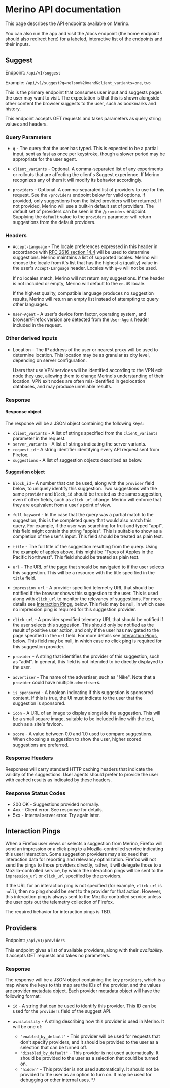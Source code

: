 # Merino API documentation

This page describes the API endpoints available on Merino.

You can also run the app and visit the /docs endpoint 
(the home endpoint should also redirect here) for a labeled,
interactive list of the endpoints and their inputs.

## Suggest

Endpoint: `/api/v1/suggest`

Example: `/api/v1/suggest?q=nelson%20mand&client_variants=one,two`

This is the primary endpoint that consumes user input and suggests
pages the user may want to visit. The expectation is that
this is shown alongside other content the browser suggests
to the user, such as bookmarks and history.

This endpoint accepts GET requests and takes parameters as query string values
and headers.

### Query Parameters

- `q` - The query that the user has typed. This is expected to be a partial
  input, sent as fast as once per keystroke, though a slower period may be
  appropriate for the user agent.

- `client_variants` - Optional. A comma-separated list of any experiments or
  rollouts that are affecting the client's Suggest experience. If Merino
  recognizes any of them it will modify its behavior accordingly.

- `providers` - Optional. A comma-separated list of providers to use for this
  request. See the `/providers` endpoint below for valid options. If provided,
  only suggestions from the listed providers will be returned. If not provided,
  Merino will use a built-in default set of providers. The default set of
  providers can be seen in the `/providers` endpoint. Supplying the `default` value to the `providers` parameter will return suggestions from the default providers. 

### Headers

- `Accept-Language` - The locale preferences expressed in this header in
  accordance with [RFC 2616 section 14.4][rfc-2616-14-4] will be used to
  determine suggestions. Merino maintains a list of supported locales. Merino
  will choose the locale from it's list that has the highest `q` (quality) value
  in the user's `Accept-Language` header. Locales with `q=0` will not be used.

  If no locales match, Merino will not return any suggestions. If the header is
  not included or empty, Merino will default to the `en-US` locale.

  If the highest quality, compatible language produces no suggestion results,
  Merino will return an empty list instead of attempting to query other
  languages.

- `User-Agent` - A user's device form factor, operating system, and
  browser/Firefox version are detected from the `User-Agent` header included in
  the request.

[rfc-2616-14-4]: https://datatracker.ietf.org/doc/html/rfc2616/#section-14.4

### Other derived inputs

- Location - The IP address of the user or nearest proxy will be used to
  determine location. This location may be as granular as city level, depending
  on server configuration.

  Users that use VPN services will be identified according to the VPN exit node
  they use, allowing them to change Merino's understanding of their location.
  VPN exit nodes are often mis-identified in geolocation databases, and may
  produce unreliable results.

### Response

#### Response object

The response will be a JSON object containing the following keys:

- `client_variants` - A list of strings specified from the `client_variants`
  parameter in the request.
- `server_variants` - A list of strings indicating the server variants.
- `request_id` - A string identifier identifying every API request sent from Firefox.
- `suggestions` - A list of suggestion objects described as below.

#### Suggestion object

- `block_id` - A number that can be used, along with the `provider` field below,
  to uniquely identify this suggestion. Two suggestions with the same `provider`
  and `block_id` should be treated as the same suggestion, even if other fields,
  such as `click_url` change. Merino will enforce that they are equivalent from
  a user's point of view.

- `full_keyword` - In the case that the query was a partial match to the
  suggestion, this is the completed query that would also match this query. For
  example, if the user was searching for fruit and typed "appl", this field
  might contain the string "apples". This is suitable to show as a completion of
  the user's input. This field should be treated as plain text.

- `title` - The full title of the suggestion resulting from the query. Using the
  example of apples above, this might be "Types of Apples in the Pacific
  Northwest". This field should be treated as plain text.

- `url` - The URL of the page that should be navigated to if the user selects
  this suggestion. This will be a resource with the title specified in the
  `title` field.

- `impression_url` - A provider specified telemetry URL that should be notified
  if the browser shows this suggestion to the user. This is used along with
  `click_url` to monitor the relevancy of suggestions. For more details see
  [Interaction Pings](#interaction-pings), below. This field may be null, in
  which case no impression ping is required for this suggestion provider.

- `click_url` - A provider specified telemetry URL that should be notified if
  the user selects this suggestion. This should only be notified as the result
  of positive user action, and only if the user has navigated to the page
  specified in the `url` field. For more details see
  [Interaction Pings](#interaction-pings), below. This field may be null, in
  which case no click ping is required for this suggestion provider.

- `provider` - A string that identifies the provider of this suggestion, such as
  "adM". In general, this field is not intended to be directly displayed to the user.

- `advertiser` - The name of the advertiser, such as "Nike". Note that a `provider`
  could have multiple `advertiser`s.

- `is_sponsored` - A boolean indicating if this suggestion is sponsored content.
  If this is true, the UI must indicate to the user that the suggestion is
  sponsored.

- `icon` - A URL of an image to display alongside the suggestion. This will be a
  small square image, suitable to be included inline with the text, such as a
  site's favicon.

- `score` - A value between 0.0 and 1.0 used to compare suggestions. When
  choosing a suggestion to show the user, higher scored suggestions are
  preferred.

### Response Headers

Responses will carry standard HTTP caching headers that indicate the validity of
the suggestions. User agents should prefer to provide the user with cached
results as indicated by these headers.

### Response Status Codes

- 200 OK - Suggestions provided normally.
- 4xx - Client error. See response for details.
- 5xx - Internal server error. Try again later.

<a id="interaction-pings"></a>

## Interaction Pings

When a Firefox user views or selects a suggestion from Merino, Firefox will send
an impression or a click ping to a Mozilla-controlled service indicating this
user interaction. Some suggestion providers may also need that interaction data
for reporting and relevancy optimization. Firefox will not send the pings to
those providers directly, rather, it will delegate those to a Mozilla-controlled
service, by which the interaction pings will be sent to the `impression_url` or
`click_url` specified by the providers.

If the URL for an interaction ping is not specified (for example, `click_url` is
`null`), then no ping should be sent to the provider for that action. However,
this interaction ping is always sent to the Mozilla-controlled service unless
the user opts out the telemetry collection of Firefox.

The required behavior for interaction pings is TBD.

## Providers

Endpoint: `/api/v1/providers`

This endpoint gives a list of available providers, along with their
_availability_. It accepts GET requests and takes no parameters.

### Response

The response will be a JSON object containing the key `providers`, which is a
map where the keys to this map are the IDs of the provider, and the values are
provider metadata object. Each provider metadata object will have the following
format:

- `id` - A string that can be used to identify this provider. This ID can be
  used for the `providers` field of the suggest API.

- `availability` - A string describing how this provider is used in Merino. It
  will be one of:

  - `"enabled_by_default"` - This provider will be used for requests that don't
    specify providers, and it should be provided to the user as a selection that
    can be turned off.
  - `"disabled_by_default"` - This provider is not used automatically. It should
    be provided to the user as a selection that could be turned on.
  - `"hidden"` - This provider is not used automatically. It should not be
    provided to the user as an option to turn on. It may be used for debugging
    or other internal uses. \*/
